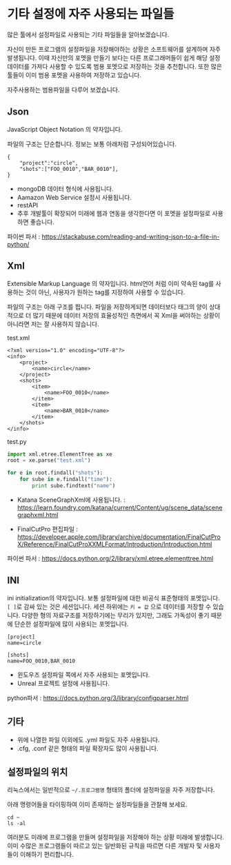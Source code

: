 # 기타 설정에 자주 사용되는 파일들
많은 툴에서 설정파일로 사용되는 기타 파일들을 알아보겠습니다.

자신이 만든 프로그램의 설정파일을 저장해야하는 상황은 소프트웨어를 설계하며 자주 발생됩니다.
이때 자신만의 포멧을 만들기 보다는 다른 프로그래머들이 쉽게 해당 설정 데이터를 가져다 사용할 수 있도록
범용 포멧으로 저장하는 것을 추천합니다.
또한 많은 툴들이 이미 범용 포멧을 사용하여 저장하고 있습니다.

자주사용하는 범용파일을 다루어 보겠습니다.

## Json
JavaScript Object Notation 의 약자입니다.

파일의 구조는 단순합니다. 정보는 보통 아래처럼 구성되어있습니다. 
```
{
    "project":"circle",
    "shots":["FOO_0010","BAR_0010"],
}
```

- mongoDB 데이터 형식에 사용됩니다.
- Aamazon Web Service 설정시 사용됩니다.
- restAPI
- 추후 개발툴이 확장되어 미래에 웹과 연동을 생각한다면 이 포멧을 설정파일로 사용하면 좋습니다.

파이썬 파서 : https://stackabuse.com/reading-and-writing-json-to-a-file-in-python/

## Xml
Extensible Markup Language 의 약자입니다.
html언어 처럼 이미 약속된 tag를 사용하는 것이 아닌, 사용자가 원하는 tag를 지정하여 사용할 수 있습니다.

파일의 구조는 아래 구조를 띕니다.
파일을 저장하게되면 데이터보다 태그의 양이 상대적으로 더 많기 때문에 데이터 저장의 효율성적인 측면에서 꼭 Xml을 써야하는 상황이 아니라면 저는 잘 사용하지 않습니다.

test.xml
```
<?xml version="1.0" encoding="UTF-8"?>
<info>
    <project>
        <name>circle</name>
    </project>
    <shots>
        <item>
            <name>FOO_0010</name>
        </item>
        <item>
            <name>BAR_0010</name>
        </item>
    </shots>
</info>
```

test.py
```python
import xml.etree.ElementTree as xe
root = xe.parse("test.xml")

for e in root.findall("shots"):
    for sube in e.findall("time"):
        print sube.findtext("name")
```

- Katana SceneGraphXml에 사용됩니다. : https://learn.foundry.com/katana/current/Content/ug/scene_data/scenegraphxml.html

- FinalCutPro 편집파일 : https://developer.apple.com/library/archive/documentation/FinalCutProX/Reference/FinalCutProXXMLFormat/Introduction/Introduction.html

파이썬 파서 : https://docs.python.org/2/library/xml.etree.elementtree.html

## INI
ini initialization의 약자입니다.
보통 설정파일에 대한 비공식 표준형태의 포멧입니다.
`[ ]`로 감싸 있는 것은 세션입니다.
세션 하위에는 `키 = 값` 으로 데이터를 저장할 수 있습니다.
다양한 형의 자료구조를 저장하기에는 무리가 있지만, 그래도 가독성이 좋기 때문에 단순한 설정파일에 많이 사용되는 포멧입니다.

```
[project]
name=circle

[shots]
name=FOO_0010,BAR_0010
```

- 윈도우즈 설정파일 쪽에서 자주 사용되는 포멧입니다.
- Unreal 프로젝트 설정에 사용됩니다.

python파서 : https://docs.python.org/3/library/configparser.html

## 기타
- 위에 나열한 파일 이외에도 .yml 파일도 자주 사용됩니다.
- .cfg, .conf 같은 형태의 파일 확장자도 많이 사용됩니다.

## 설정파일의 위치
리눅스에서는 일반적으로 `~/.프로그램명` 형태의 폴더에 설정파일을 자주 저장합니다.

아래 명령어들을 타이핑하여 이미 존재하는 설정파일들을 관찰해 보세요.
```
cd ~
ls -al
```

여러분도 미래에 프로그램을 만들며 설정파일을 저장해야 하는 상황 미래에 발생합니다.
이미 수많은 프로그램들이 따르고 있는 일반화된 규칙을 따르면 다른 개발자 및 사용자들이 이해하기 편리합니다.